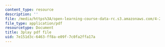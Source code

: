 ```yaml
---
content_type: resource
description: ''
file: /media/https%3A/open-learning-course-data-rc.s3.amazonaws.com/4-241j-theory-of-city-form-spring-2013/7e151d3c6463ff8ae09f7c0fa2ffa17a_SEu8X7AfllU.pdf
file_type: application/pdf
resourcetype: Document
title: 3play pdf file
uid: 7e151d3c-6463-ff8a-e09f-7c0fa2ffa17a
---
```

